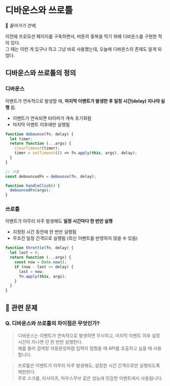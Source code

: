 # 디바운스와 쓰로틀

📌 *들어가기 전에*,

이전에 프로모션 페이지를 구축하면서, 버튼의 중복을 막기 위해 디바운스를 구현한 적이 있다.
<br> 그 때는 이런 게 있구나 하고 그냥 바로 사용했는데, 오늘에 디바운스의 존재도 알게 되었다.

## 디바운스와 쓰로틀의 정의
### 디바운스
이벤트가 연속적으로 발생할 때, **마지막 이벤트가 발생한 후 일정 시간(delay) 지나야 실행** 됨.

- 이벤트가 연속되면 타이머가 계속 초기화됨
- 마지막 이벤트 이후에만 실행됨

```js
function debounce(fn, delay) {
  let timer;
  return function (...args) {
    clearTimeout(timer);
    timer = setTimeout(() => fn.apply(this, args), delay);
  }
}

// 사용
const debouncedFn = debounce(fn, delay);

function handleClick() {
  debouncedFn(args);
}
```

### 쓰로틀
이벤트가 아무리 자주 발생해도 **일정 시간마다 한 번만 실행**

- 지정된 시간 동안에 한 번만 실행됨
- 무조건 일정 간격으로 실행됨 (최신 이벤트를 반영하지 않을 수 있음)

```js
function throttle(fn, delay) {
  let last = 0;
  return function (...args) {
    const now = Date.now();
    if (now - last >= delay) {
      last = now;
      fn.apply(this, args);
    }
  }
}
```

## 🎯 관련 문제
### Q. 디바운스와 쓰로틀의 차이점은 무엇인가?
> 디바운스는 이벤트가 연속적으로 발생하면 무시하고, 마지막 이벤트 이후 설정 시간이 지나면 단 한 번만 실행한다.\
> 예를 들어 검색창 자동완성처럼 입력이 멈췄을 때 API를 호출하고 싶을 때 사용합니다.

> 쓰로틀은 이벤트가 아무리 자주 발생해도, 설정한 시간 간격으로만 실행되도록 제한한다.\
> 주로 스크롤, 리사이즈, 마우스무브 같은 성능에 민감한 이벤트에서 사용됩니다.


### 